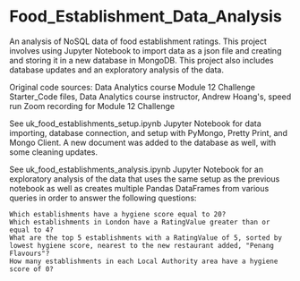 # Food_Establishment_Data_Analysis
An analysis of NoSQL data of food establishment ratings. This project involves using Jupyter Notebook to import data as a json file and creating and storing it in a new database in MongoDB. This project also includes database updates and an exploratory analysis of the data.

Original code sources: 
Data Analytics course Module 12 Challenge Starter_Code files, Data Analytics course instructor, Andrew Hoang's, speed run Zoom recording for Module 12 Challenge

See uk_food_establishments_setup.ipynb Jupyter Notebook for data importing, database connection, and setup with PyMongo, Pretty Print, and Mongo Client. A new document was added to the database as well, with some cleaning updates.

See uk_food_establishments_analysis.ipynb Jupyter Notebook for an exploratory analysis of the data that uses the same setup as the previous notebook as well as creates multiple Pandas DataFrames from various queries in order to answer the following questions:

    Which establishments have a hygiene score equal to 20?
    Which establishments in London have a RatingValue greater than or equal to 4?
    What are the top 5 establishments with a RatingValue of 5, sorted by lowest hygiene score, nearest to the new restaurant added, "Penang Flavours"?
    How many establishments in each Local Authority area have a hygiene score of 0?
